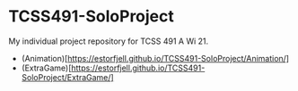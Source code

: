 # TCSS491-SoloProject
My individual project repository for TCSS 491 A Wi 21.

* (Animation)[https://estorfjell.github.io/TCSS491-SoloProject/Animation/]
* (ExtraGame)[https://estorfjell.github.io/TCSS491-SoloProject/ExtraGame/]